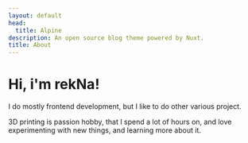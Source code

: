 ```yaml
---
layout: default
head:
  title: Alpine
description: An open source blog theme powered by Nuxt.
title: About
---
```


# Hi, i'm rekNa!

I do mostly frontend development, but I like to do other various project.

3D printing is passion hobby, that I spend a lot of hours on, and love experimenting with new things, and learning more about it.
